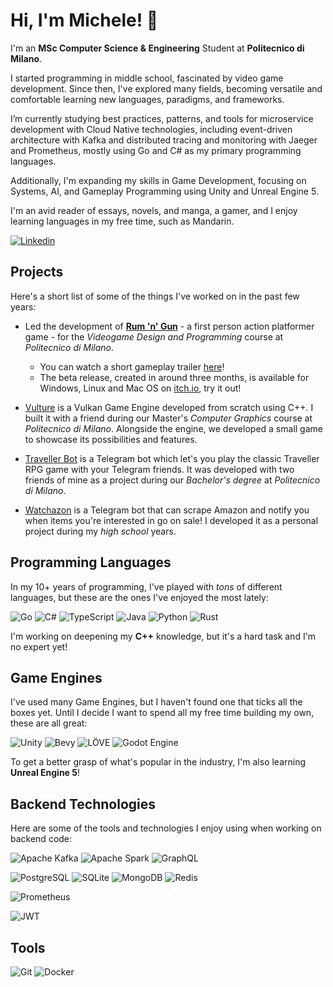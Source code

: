 # Hi, I'm Michele! 👋

I'm an **MSc Computer Science & Engineering** Student at **Politecnico di Milano**.

I started programming in middle school, fascinated by video game development. Since then, I've explored many fields, becoming versatile and comfortable learning new languages, paradigms, and frameworks.

I’m currently studying best practices, patterns, and tools for microservice development with Cloud Native technologies, including event-driven architecture with Kafka and distributed tracing and monitoring with Jaeger and Prometheus, mostly using Go and C# as my primary programming languages.

Additionally, I'm expanding my skills in Game Development, focusing on Systems, AI, and Gameplay Programming using Unity and Unreal Engine 5.

I'm an avid reader of essays, novels, and manga, a gamer, and I enjoy learning languages in my free time, such as Mandarin.

[![Linkedin](https://img.shields.io/badge/LinkedIn-0077B5?style=for-the-badge&logo=linkedin&logoColor=white)](https://www.linkedin.com/in/michelegiornetta/)

## Projects

Here's a short list of some of the things I've worked on in the past few years:

- Led the development of [**Rum 'n' Gun**](https://polimi-game-collective.itch.io/rum-n-gun) - a first person action platformer game - for the *Videogame Design and Programming* course at *Politecnico di Milano*.
  - You can watch a short gameplay trailer [here](https://www.youtube.com/watch?v=p4xzPLKBvd8)!
  - The beta release, created in around three months, is available for Windows, Linux and Mac OS on [itch.io](https://polimi-game-collective.itch.io/rum-n-gun), try it out!

- [Vulture](https://github.com/giornetta/vulture) is a Vulkan Game Engine developed from scratch using C++. I built it with a friend during our Master's *Computer Graphics* course at *Politecnico di Milano*. Alongside the engine, we developed a small game to showcase its possibilities and features.

- [Traveller Bot](https://github.com/giornetta/travellerbot) is a Telegram bot which let's you play the classic Traveller RPG game with your Telegram friends. It was developed with two friends of mine as a project during our *Bachelor's degree* at *Politecnico di Milano*.
 
- [Watchazon](https://github.com/giornetta/watchazon) is a Telegram bot that can scrape Amazon and notify you when items you're interested in go on sale! I developed it as a personal project during my *high school* years.

## Programming Languages

In my 10+ years of programming, I've played with *tons* of different languages, but these are the ones I've enjoyed the most lately:

![Go](https://img.shields.io/badge/go-%2300ADD8.svg?style=for-the-badge&logo=go&logoColor=white)
![C#](https://img.shields.io/badge/c%23-%23239120.svg?style=for-the-badge&logo=csharp&logoColor=white)
![TypeScript](https://img.shields.io/badge/TypeScript-007ACC?style=for-the-badge&logo=typescript&logoColor=white)
![Java](https://img.shields.io/badge/java-%23ED8B00.svg?style=for-the-badge&logo=openjdk&logoColor=white)
![Python](https://img.shields.io/badge/python-3670A0?style=for-the-badge&logo=python&logoColor=ffdd54)
![Rust](https://img.shields.io/badge/rust-%23000000.svg?style=for-the-badge&logo=rust&logoColor=white)

I'm working on deepening my **C++** knowledge, but it's a hard task and I'm no expert yet!

## Game Engines

I've used many Game Engines, but I haven't found one that ticks all the boxes yet. Until I decide I want to spend all my free time building my own, these are all great:

![Unity](https://img.shields.io/badge/unity-%23000000.svg?style=for-the-badge&logo=unity&logoColor=white)
![Bevy](https://img.shields.io/badge/Bevy-232326?style=for-the-badge&logo=bevy&logoColor=white)
![LÖVE](https://img.shields.io/badge/L%C3%96VE-red?style=for-the-badge)
![Godot Engine](https://img.shields.io/badge/GODOT-%23FFFFFF.svg?style=for-the-badge&logo=godot-engine)

To get a better grasp of what's popular in the industry, I'm also learning **Unreal Engine 5**!

## Backend Technologies

Here are some of the tools and technologies I enjoy using when working on backend code:

![Apache Kafka](https://img.shields.io/badge/Apache_Kafka-231F20?style=for-the-badge&logo=apache-kafka&logoColor=white)
![Apache Spark](https://img.shields.io/badge/Apache_Spark-FFFFFF?style=for-the-badge&logo=apachespark&logoColor=#E35A16)
![GraphQL](https://img.shields.io/badge/GraphQl-E10098?style=for-the-badge&logo=graphql&logoColor=white)

![PostgreSQL](https://img.shields.io/badge/PostgreSQL-316192?style=for-the-badge&logo=postgresql&logoColor=white)
![SQLite](https://img.shields.io/badge/Sqlite-003B57?style=for-the-badge&logo=sqlite&logoColor=white)
![MongoDB](https://img.shields.io/badge/MongoDB-4EA94B?style=for-the-badge&logo=mongodb&logoColor=white)
![Redis](https://img.shields.io/badge/redis-%23DD0031.svg?&style=for-the-badge&logo=redis&logoColor=white)

![Prometheus](https://img.shields.io/badge/Prometheus-000000?style=for-the-badge&logo=prometheus&labelColor=000000)

![JWT](https://img.shields.io/badge/JWT-black?style=for-the-badge&logo=JSON%20web%20tokens)

## Tools

![Git](https://img.shields.io/badge/GIT-E44C30?style=for-the-badge&logo=git&logoColor=white)
![Docker](https://img.shields.io/badge/docker-%230db7ed.svg?style=for-the-badge&logo=docker&logoColor=white)

